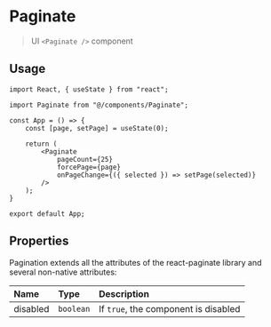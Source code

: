 # Paginate

> UI `<Paginate />` component

## Usage

```tsx
import React, { useState } from "react";

import Paginate from "@/components/Paginate";

const App = () => {
    const [page, setPage] = useState(0);
    
    return (
        <Paginate
            pageCount={25}
            forcePage={page}
            onPageChange={({ selected }) => setPage(selected)}
        />
    );
}

export default App;
```

## Properties

Pagination extends all the attributes of the react-paginate library and several non-native attributes:

| Name     | Type      | Description                          |  
|:---------|:----------|:-------------------------------------|  
| disabled | `boolean` | If `true`, the component is disabled |
